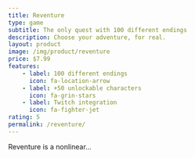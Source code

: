 ```yaml
---
title: Reventure
type: game
subtitle: The only quest with 100 different endings
description: Choose your adventure, for real.
layout: product
image: /img/product/reventure
price: $7.99
features:
    - label: 100 different endings
      icon: fa-location-arrow
    - label: +50 unlockable characters
      icon: fa-grin-stars
    - label: Twitch integration
      icon: fa-fighter-jet
rating: 5
permalink: /reventure/
---
```


Reventure is a nonlinear...